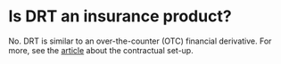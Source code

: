 # Is DRT an insurance product?

No. DRT is similar to an over-the-counter (OTC) financial derivative. For more, see the [article](legal/master-agreement-+-termsheet.md) about the contractual set-up.
